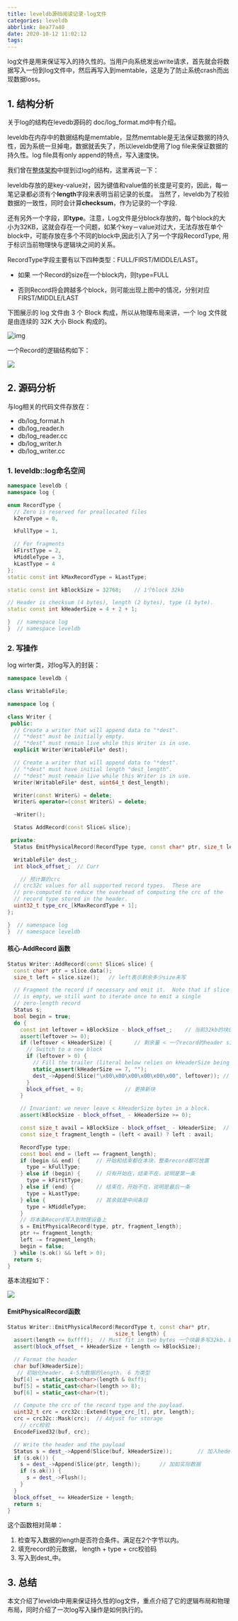 ```yaml
---
title: leveldb源码阅读记录-log文件
categories: leveldb
abbrlink: 8ea77a40
date: 2020-10-12 11:02:12
tags:
---
```


log文件是用来保证写入的持久性的。当用户向系统发出write请求，首先就会将数据写入一份到log文件中，然后再写入到memtable，这是为了防止系统crash而出现数据loss。

<!--more-->

## 1. 结构分析

关于log的结构在levedb源码的 doc/log_format.md中有介绍。

leveldb在内存中的数据结构是memtable，显然memtable是无法保证数据的持久性，因为系统一旦掉电，数据就丢失了，所以leveldb使用了log file来保证数据的持久性。log file具有only append的特点，写入速度快。

我们曾在[整体架构](https://ravenxrz.github.io/archives/1a545f48.html)中提到过log的结构，这里再说一下：

leveldb存放的是key-value对，因为键值和value值的长度是可变的，因此，每一笔记录都必须有个**length**字段来表明当前记录的长度。 当然了，leveldb为了校验数据的一致性，同时会计算**checksum**，作为记录的一个字段.

还有另外一个字段，即**type**。注意，Log文件是分block存放的，每个block的大小为32KB，这就会存在一个问题，如某个key－value对过大，无法存放在单个block中，可能存放在多个不同的block中,因此引入了另一个字段RecordType, 用于标识当前物理快与逻辑块之间的关系。

RecordType字段主要有以下四种类型：FULL/FIRST/MIDDLE/LAST。

- 如果 一个Record的size在一个block内，则type=FULL

- 否则Record将会跨越多个block，则可能出现上图中的情况，分别对应FIRST/MIDDLE/LAST

下图展示的 log 文件由 3 个 Block 构成，所以从物理布局来讲，一个 log 文件就是由连续的 32K 大小 Block 构成的。

![img](https://img-blog.csdnimg.cn/20190314203727797.png?x-oss-process=image/watermark,type_ZmFuZ3poZW5naGVpdGk,shadow_10,text_aHR0cHM6Ly9ibG9nLmNzZG4ubmV0L3R1d2VucWkyMDEz,size_16,color_FFFFFF,t_70)

一个Record的逻辑结构如下：

![](https://ravenxrz-blog.oss-cn-chengdu.aliyuncs.com/img/github_img/log-record逻辑结构.jpg)



## 2. 源码分析

与log相关的代码文件存放在：

- db/log_format.h
- db/log_reader.h
- db/log_reader.cc
- db/log_writer.h
- db/log_writer.cc

### 1. leveldb::log命名空间

```c++
namespace leveldb {
namespace log {

enum RecordType {
  // Zero is reserved for preallocated files
  kZeroType = 0,

  kFullType = 1,

  // For fragments
  kFirstType = 2,
  kMiddleType = 3,
  kLastType = 4
};
static const int kMaxRecordType = kLastType;

static const int kBlockSize = 32768;	// 1个block 32kb

// Header is checksum (4 bytes), length (2 bytes), type (1 byte).
static const int kHeaderSize = 4 + 2 + 1;

}  // namespace log
}  // namespace leveldb

```

### 2. 写操作

log wirter类，对log写入的封装：

```c++
namespace leveldb {

class WritableFile;

namespace log {

class Writer {
 public:
  // Create a writer that will append data to "*dest".
  // "*dest" must be initially empty.
  // "*dest" must remain live while this Writer is in use.
  explicit Writer(WritableFile* dest);

  // Create a writer that will append data to "*dest".
  // "*dest" must have initial length "dest_length".
  // "*dest" must remain live while this Writer is in use.
  Writer(WritableFile* dest, uint64_t dest_length);

  Writer(const Writer&) = delete;
  Writer& operator=(const Writer&) = delete;

  ~Writer();

  Status AddRecord(const Slice& slice);

 private:
  Status EmitPhysicalRecord(RecordType type, const char* ptr, size_t length);

  WritableFile* dest_;
  int block_offset_;  // Curr 

    // 预计算的crc
  // crc32c values for all supported record types.  These are
  // pre-computed to reduce the overhead of computing the crc of the
  // record type stored in the header.
  uint32_t type_crc_[kMaxRecordType + 1];
};

}  // namespace log
}  // namespace leveldb
```

#### 核心-AddRecord 函数

```c++
Status Writer::AddRecord(const Slice& slice) {
  const char* ptr = slice.data();
  size_t left = slice.size();	// left表示剩余多少size未写

  // Fragment the record if necessary and emit it.  Note that if slice
  // is empty, we still want to iterate once to emit a single
  // zero-length record
  Status s;
  bool begin = true;
  do {
    const int leftover = kBlockSize - block_offset_;	// 当前32kb的块的剩余量
    assert(leftover >= 0);
    if (leftover < kHeaderSize) {		// 剩余量 < 一个record的header size
      // Switch to a new block			
      if (leftover > 0) {
        // Fill the trailer (literal below relies on kHeaderSize being 7)
        static_assert(kHeaderSize == 7, "");
        dest_->Append(Slice("\x00\x00\x00\x00\x00\x00", leftover));	// 填充本块最后的空间
      }
      block_offset_ = 0;			 // 更换新块
    }

    // Invariant: we never leave < kHeaderSize bytes in a block.
    assert(kBlockSize - block_offset_ - kHeaderSize >= 0);

    const size_t avail = kBlockSize - block_offset_ - kHeaderSize;	// 剩余可用给数据的空间
    const size_t fragment_length = (left < avail) ? left : avail;	

    RecordType type;
    const bool end = (left == fragment_length);
    if (begin && end) {		// 开始和结束都在本块，整条record都可放置
      type = kFullType;
    } else if (begin) {		// 只有开始在，结束不在，说明是第一条
      type = kFirstType;
    } else if (end) {		// 结束在，开始不在，说明是最后一条
      type = kLastType;
    } else {				// 其余就是中间条目
      type = kMiddleType;
    }
	// 将本条Record写入到物理设备上
    s = EmitPhysicalRecord(type, ptr, fragment_length);
    ptr += fragment_length;
    left -= fragment_length;
    begin = false;
  } while (s.ok() && left > 0);
  return s;
}
```

基本流程如下：

![](https://ravenxrz-blog.oss-cn-chengdu.aliyuncs.com/img/github_img/AddRecord函数流程图-1600848090666.jpg)

#### EmitPhysicalRecord函数

```c++
Status Writer::EmitPhysicalRecord(RecordType t, const char* ptr,
                                  size_t length) {
  assert(length <= 0xffff);  // Must fit in two bytes 一个块最多写32kb，即2^15，至少需要15个bit，所以需要2个字节（解释了为什么要用0xffff)
  assert(block_offset_ + kHeaderSize + length <= kBlockSize);

  // Format the header
  char buf[kHeaderSize];
   // 初始化header， 4-5为数据的length， 6 为类型
  buf[4] = static_cast<char>(length & 0xff);
  buf[5] = static_cast<char>(length >> 8);
  buf[6] = static_cast<char>(t);

  // Compute the crc of the record type and the payload.
  uint32_t crc = crc32c::Extend(type_crc_[t], ptr, length);
  crc = crc32c::Mask(crc);  // Adjust for storage
    // crc校验
  EncodeFixed32(buf, crc);	

  // Write the header and the payload
  Status s = dest_->Append(Slice(buf, kHeaderSize));		// 加入heder
  if (s.ok()) {
    s = dest_->Append(Slice(ptr, length));		// 加如实际数据
    if (s.ok()) {
      s = dest_->Flush();
    }
  }
  block_offset_ += kHeaderSize + length;
  return s;
}
```

这个函数相对简单：

1. 检查写入数据的length是否符合条件。满足在2个字节以内。
2. 填充record的元数据， length + type + crc校验码
3. 写入到dest_中。

## 3. 总结

本文介绍了leveldb中用来保证持久性的log文件，重点介绍了它的逻辑布局和物理布局，同时介绍了一次log写入操作是如何执行的。


